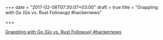 +++
date = "2017-02-08T07:30:07+03:00"
draft = true
title = "Grappling with Go (Go vs. Rust Followup)  #hackernews"

+++

<p><a href="https://t.co/KEySca0MZX">Grappling with Go (Go vs. Rust Followup)  #hackernews</a></p>
